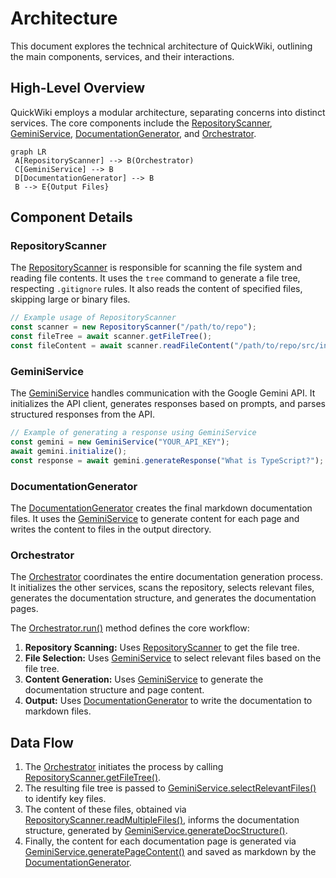 # Architecture

This document explores the technical architecture of QuickWiki, outlining the main components, services, and their interactions.

## High-Level Overview

QuickWiki employs a modular architecture, separating concerns into distinct services. The core components include the [RepositoryScanner](/src/services/repositoryScanner.ts), [GeminiService](/src/services/geminiService.ts), [DocumentationGenerator](/src/services/documentationGenerator.ts), and [Orchestrator](/src/services/orchestrator.ts).

```mermaid
graph LR
 A[RepositoryScanner] --> B(Orchestrator)
 C[GeminiService] --> B
 D[DocumentationGenerator] --> B
 B --> E{Output Files}
```

## Component Details

### RepositoryScanner

The [RepositoryScanner](/src/services/repositoryScanner.ts) is responsible for scanning the file system and reading file contents. It uses the `tree` command to generate a file tree, respecting `.gitignore` rules. It also reads the content of specified files, skipping large or binary files.

```typescript
// Example usage of RepositoryScanner
const scanner = new RepositoryScanner("/path/to/repo");
const fileTree = await scanner.getFileTree();
const fileContent = await scanner.readFileContent("/path/to/repo/src/index.ts");
```

### GeminiService

The [GeminiService](/src/services/geminiService.ts) handles communication with the Google Gemini API. It initializes the API client, generates responses based on prompts, and parses structured responses from the API.

```typescript
// Example of generating a response using GeminiService
const gemini = new GeminiService("YOUR_API_KEY");
await gemini.initialize();
const response = await gemini.generateResponse("What is TypeScript?");
```

### DocumentationGenerator

The [DocumentationGenerator](/src/services/documentationGenerator.ts) creates the final markdown documentation files. It uses the [GeminiService](/src/services/geminiService.ts) to generate content for each page and writes the content to files in the output directory.

### Orchestrator

The [Orchestrator](/src/services/orchestrator.ts) coordinates the entire documentation generation process. It initializes the other services, scans the repository, selects relevant files, generates the documentation structure, and generates the documentation pages.

The [Orchestrator.run()](/src/services/orchestrator.ts#L10) method defines the core workflow:

1.  **Repository Scanning:** Uses [RepositoryScanner](/src/services/repositoryScanner.ts) to get the file tree.
2.  **File Selection:** Uses [GeminiService](/src/services/geminiService.ts) to select relevant files based on the file tree.
3.  **Content Generation:** Uses [GeminiService](/src/services/geminiService.ts) to generate the documentation structure and page content.
4.  **Output:** Uses [DocumentationGenerator](/src/services/documentationGenerator.ts) to write the documentation to markdown files.

## Data Flow

1. The [Orchestrator](/src/services/orchestrator.ts) initiates the process by calling [RepositoryScanner.getFileTree()](/src/services/repositoryScanner.ts#L7).
2. The resulting file tree is passed to [GeminiService.selectRelevantFiles()](/src/services/geminiService.ts#L68) to identify key files.
3. The content of these files, obtained via [RepositoryScanner.readMultipleFiles()](/src/services/repositoryScanner.ts#L52), informs the documentation structure, generated by [GeminiService.generateDocStructure()](/src/services/geminiService.ts#L134).
4. Finally, the content for each documentation page is generated via [GeminiService.generatePageContent()](/src/services/geminiService.ts#L194) and saved as markdown by the [DocumentationGenerator](/src/services/documentationGenerator.ts).
